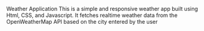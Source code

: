Weather Application 
This is a simple and responsive weather app built using Html, CSS, and Javascript. It fetches realtime weather data from the OpenWeatherMap API based on the city entered by the user
